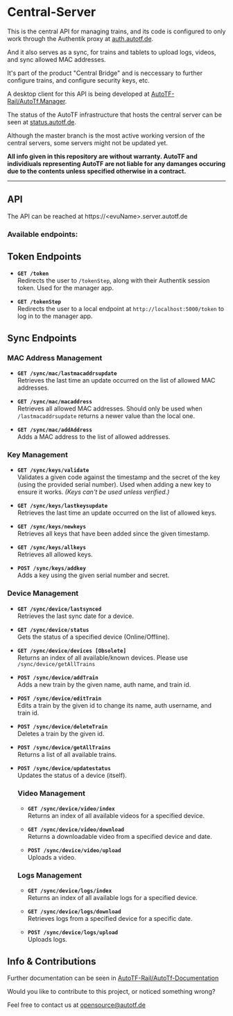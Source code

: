 # Central-Server

This is the central API for managing trains, and its code is configured to only work through the Authentik proxy at [auth.autotf.de](https://auth.autotf.de).

And it also serves as a sync, for trains and tablets to upload logs, videos, and sync allowed MAC addresses.


It's part of the product "Central Bridge" and is neccessary to further configure trains, and configure security keys, etc.


A desktop client for this API is being developed at [AutoTF-Rail/AutoTf.Manager](https://github.com/AutoTF-Rail/AutoTf.Manager.git).


The status of the AutoTF infrastructure that hosts the central server can be seen at [status.autotf.de](https://status.autotf.de).


Although the master branch is the most active working version of the central servers, some servers might not be updated yet.

**All info given in this repository are without warranty. AutoTF and individiuals representing AutoTF are not liable for any damanges occuring due to the contents unless specified otherwise in a contract.**


---


## API

The API can be reached at https://\<evuName\>.server.autotf.de

### Available endpoints:

## Token Endpoints

- **`GET /token`**  
  Redirects the user to `/tokenStep`, along with their Authentik session token. Used for the manager app.

- **`GET /tokenStep`**  
  Redirects the user to a local endpoint at `http://localhost:5000/token` to log in to the manager app.


## Sync Endpoints

### MAC Address Management

- **`GET /sync/mac/lastmacaddrsupdate`**  
  Retrieves the last time an update occurred on the list of allowed MAC addresses.

- **`GET /sync/mac/macaddress`**  
  Retrieves all allowed MAC addresses. Should only be used when `/lastmacaddrsupdate` returns a newer value than the local one.

- **`GET /sync/mac/addAddress`**  
  Adds a MAC address to the list of allowed addresses.

### Key Management

- **`GET /sync/keys/validate`**  
  Validates a given code against the timestamp and the secret of the key (using the provided serial number). Used when adding a new key to ensure it works. *(Keys can't be used unless verified.)*

- **`GET /sync/keys/lastkeysupdate`**  
  Retrieves the last time an update occurred on the list of allowed keys.

- **`GET /sync/keys/newkeys`**  
  Retrieves all keys that have been added since the given timestamp.

- **`GET /sync/keys/allkeys`**  
  Retrieves all allowed keys.

- **`POST /sync/keys/addkey`**  
  Adds a key using the given serial number and secret.

### Device Management

- **`GET /sync/device/lastsynced`**  
  Retrieves the last sync date for a device.

- **`GET /sync/device/status`**  
  Gets the status of a specified device (Online/Offline).

- **`GET /sync/device/devices [Obsolete] `**   
  Returns an index of all available/known devices. Please use `/sync/device/getAllTrains`

- **`POST /sync/device/addTrain`**   
  Adds a new train by the given name, auth name, and train id.

- **`POST /sync/device/editTrain`**  
  Edits a train by the given id to change its name, auth username, and train id.

- **`POST /sync/device/deleteTrain`**  
  Deletes a train by the given id.

- **`POST /sync/device/getAllTrains`**  
  Returns a list of all available trains.

- **`POST /sync/device/updatestatus`**  
  Updates the status of a device (itself).

  ### Video Management

  - **`GET /sync/device/video/index`**  
    Returns an index of all available videos for a specified device.

  - **`GET /sync/device/video/download`**  
    Returns a downloadable video from a specified device and date.

  - **`POST /sync/device/video/upload`**  
    Uploads a video.
  
  ### Logs Management

  - **`GET /sync/device/logs/index`**  
    Returns an index of all available logs for a specified device.

  - **`GET /sync/device/logs/download`**  
    Retrieves logs from a specified device for a specific date.

  - **`POST /sync/device/logs/upload`**  
    Uploads logs.

## Info & Contributions

Further documentation can be seen in [AutoTF-Rail/AutoTf-Documentation](https://github.com/AutoTF-Rail/AutoTf-Documentation)


Would you like to contribute to this project, or noticed something wrong?

Feel free to contact us at [opensource@autotf.de](mailto:opensource@autotf.de)
